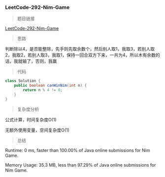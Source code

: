 ### LeetCode-292-Nim-Game

> 题目链接

[LeetCode-292-Nim-Game](https://leetcode.com/problems/nim-game/)

> 思路

判断除以4，是否能整除，先手则先取余数个，然后别人取1，我取3，若别人取2，我取2，若别人取3，我取1，保持一回合双方下来，一共为4，所以木有余数的话，我就输了，否则，我赢

> 代码

```java
class Solution {
    public boolean canWinNim(int n) {
        return n % 4 != 0;
    }
}
```

> 复杂度分析

公式计算，时间复杂度O(1)

无额外使用变量，空间复杂度O(1)

> 总结

Runtime: 0 ms, faster than 100.00% of Java online submissions for Nim Game.

Memory Usage: 35.3 MB, less than 97.29% of Java online submissions for Nim Game.

